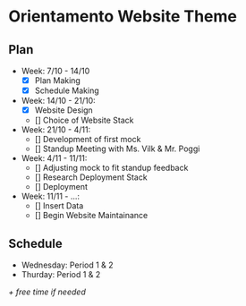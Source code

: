 # Orientamento Website Theme

## Plan

- Week: 7/10 - 14/10
  - [x] Plan Making
  - [x] Schedule Making
- Week: 14/10 - 21/10:
  - [x] Website Design
  - [] Choice of Website Stack
- Week: 21/10 - 4/11:
  - [] Development of first mock
  - [] Standup Meeting with Ms. Vilk & Mr. Poggi
- Week: 4/11 - 11/11:
  - [] Adjusting mock to fit standup feedback
  - [] Research Deployment Stack
  - [] Deployment
- Week: 11/11 - ...:
  - [] Insert Data
  - [] Begin Website Maintainance

## Schedule

- Wednesday: Period 1 & 2
- Thurday: Period 1 & 2

_+ free time if needed_
